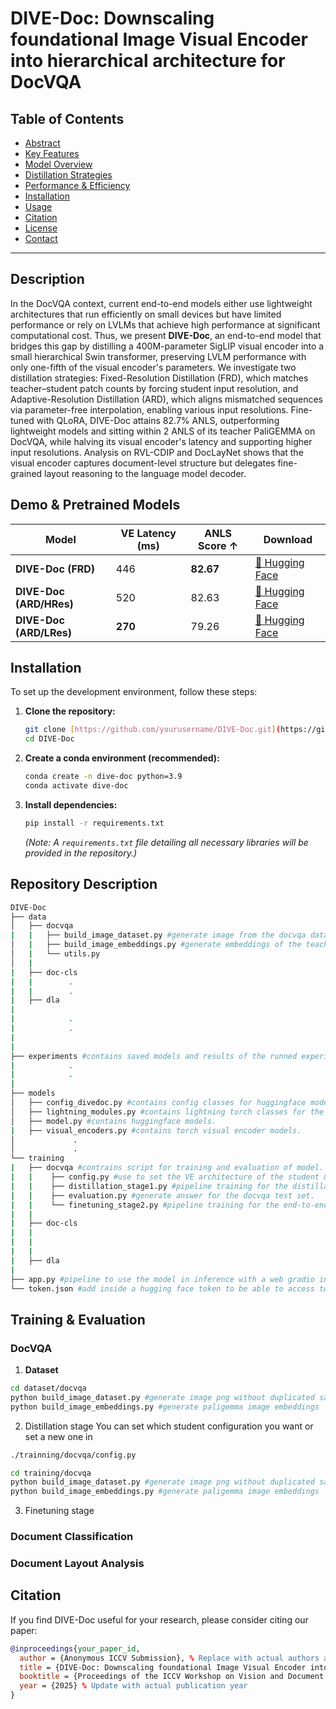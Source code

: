 # DIVE-Doc: Downscaling foundational Image Visual Encoder into hierarchical architecture for DocVQA

## Table of Contents
- [Abstract](#abstract)
- [Key Features](#key-features)
- [Model Overview](#model-overview)
- [Distillation Strategies](#distillation-strategies)
- [Performance & Efficiency](#performance--efficiency)
- [Installation](#installation)
- [Usage](#usage)
- [Citation](#citation)
- [License](#license)
- [Contact](#contact)

---

## Description

In the DocVQA context, current end-to-end models either use lightweight architectures that run efficiently on small devices but have limited performance or rely on LVLMs that achieve high performance at significant computational cost. Thus, we present **DIVE-Doc**, an end-to-end model that bridges this gap by distilling a 400M-parameter SigLIP visual encoder into a small hierarchical Swin transformer, preserving LVLM performance with only one-fifth of the visual encoder's parameters. We investigate two distillation strategies: Fixed-Resolution Distillation (FRD), which matches teacher–student patch counts by forcing student input resolution, and Adaptive-Resolution Distillation (ARD), which aligns mismatched sequences via parameter-free interpolation, enabling various input resolutions. Fine-tuned with QLoRA, DIVE-Doc attains 82.7% ANLS, outperforming lightweight models and sitting within 2 ANLS of its teacher PaliGEMMA on DocVQA, while halving its visual encoder's latency and supporting higher input resolutions. Analysis on RVL-CDIP and DocLayNet shows that the visual encoder captures document-level structure but delegates fine-grained layout reasoning to the language model decoder.

## Demo & Pretrained Models

| Model                    | VE Latency (ms)| ANLS Score ↑ | Download |
|--------------------------|--------------|----------------|-----|
| **DIVE-Doc (FRD)**       | 446     | **82.67**  |   [🤗 Hugging Face](https://huggingface.co)  |
| **DIVE-Doc (ARD/HRes)**  | 520     | 82.63        |  [🤗 Hugging Face](https://huggingface.co)   |
| **DIVE-Doc (ARD/LRes)**  | **270**    | 79.26       |   [🤗 Hugging Face](https://huggingface.co)  |



## Installation

To set up the development environment, follow these steps:

1.  **Clone the repository:**
    ```bash
    git clone [https://github.com/yourusername/DIVE-Doc.git](https://github.com/yourusername/DIVE-Doc.git)
    cd DIVE-Doc
    ```
2.  **Create a conda environment (recommended):**
    ```bash
    conda create -n dive-doc python=3.9
    conda activate dive-doc
    ```
3.  **Install dependencies:**
    ```bash
    pip install -r requirements.txt
    ```
    *(Note: A `requirements.txt` file detailing all necessary libraries will be provided in the repository.)*
    
## Repository Description
```bash
DIVE-Doc
├── data
│   ├── docvqa
|   |   ├── build_image_dataset.py #generate image from the docvqa dataset without dupplicated samples for the distillation stage.
│   |   ├── build_image_embeddings.py #generate embeddings of the teacher paligemma for the distillation stage.
│   |   └── utils.py       
│   |          
|   ├── doc-cls
|   |        .
|   |        .
|   ├── dla
|      
|            .
|            .
|
|
├── experiments #contains saved models and results of the runned experiments
|            .
|            .
|
├── models 
│   ├── config_divedoc.py #contains config classes for huggingface models.
│   ├── lightning_modules.py #contains lightning torch classes for the distillation stage.
│   ├── model.py #contains huggingface models.
|   ├── visual_encoders.py #contains torch visual encoder models.
│             .
│             .
└── training
|   ├── docvqa #contrains script for training and evaluation of model.
|   |    ├── config.py #use to set the VE architecture of the student & hyperparameters for the distillation stage.
|   |    ├── distillation_stage1.py #pipeline training for the distillation stage.
|   |    ├── evaluation.py #generate answer for the docvqa test set.
|   |    └── finetuning_stage2.py #pipeline training for the end-to-end finetuning stage.
|   |
|   ├── doc-cls
|   |
|   |
|   |
|   ├── dla
|
├── app.py #pipeline to use the model in inference with a web gradio interface
└── token.json #add inside a hugging face token to be able to access to the teacher model from huggingface
```
## Training & Evaluation

### DocVQA
1. **Dataset**
```bash
cd dataset/docvqa
python build_image_dataset.py #generate image png without duplicated samples
python build_image_embeddings.py #generate paligemma image embeddings 
```
2. Distillation stage
You can set which student configuration you want or set a new one in
```bash
./trainning/docvqa/config.py
```

```bash
cd training/docvqa
python build_image_dataset.py #generate image png without duplicated samples
python build_image_embeddings.py #generate paligemma image embeddings 
```
3. Finetuning stage

### Document Classification

### Document Layout Analysis 

## Citation

If you find DIVE-Doc useful for your research, please consider citing our paper:

```bibtex
@inproceedings{your_paper_id,
  author = {Anonymous ICCV Submission}, % Replace with actual authors after blind review
  title = {DIVE-Doc: Downscaling foundational Image Visual Encoder into hierarchical architecture for DocVQA},
  booktitle = {Proceedings of the ICCV Workshop on Vision and Document Intelligence}, % Update with actual workshop name if different
  year = {2025} % Update with actual publication year
}
